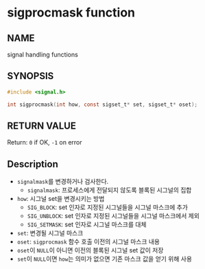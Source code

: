 # sigprocmask function
## NAME
signal handling functions
## SYNOPSIS
```c
#include <signal.h>

int sigprocmask(int how, const sigset_t* set, sigset_t* oset);
```
## RETURN VALUE
Return: `0` if OK, `-1` on error
## Description
* `signalmask`를 변경하거나 검사한다.
	- `signalmask`: 프로세스에게 전달되지 않도록 블록된 시그널의 집합
* `how`: 시그널 set을 변경시키는 방법
	- `SIG_BLOCK`: set 인자로 지정된 시그널들을 시그널 마스크에 추가
	- `SIG_UNBLOCK`: set 인자로 지정된 시그널들을 시그널 마스크에서 제외
	- `SIG_SETMASK`: set 인자로 시그널 마스크를 대체
* `set`: 변경될 시그널 마스크
* `oset`: `sigprocmask` 함수 호출 이전의 시그널 마스크 내용
* `oset`이 `NULL`이 아니면 이전의 블록된 시그널 set 값이 저장
* `set`이 `NULL`이면 `how`는 의미가 없으면 기존 마스크 값을 얻기 위해 사용

